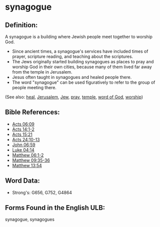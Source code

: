 # synagogue

## Definition:

A synagogue is a building where Jewish people meet together to worship God.

* Since ancient times, a synagogue's services have included times of prayer, scripture reading, and teaching about the scriptures.
* The Jews originally started building synagogues as places to pray and worship God in their own cities, because many of them lived far away from the temple in Jerusalem.
* Jesus often taught in synagogues and healed people there.
* The word "synagogue" can be used figuratively to refer to the group of people meeting there.

(See also: [heal](../other/heal.md), [Jerusalem](../names/jerusalem.md), [Jew](../kt/jew.md), [pray](../kt/pray.md), [temple](../kt/temple.md), [word of God](../kt/wordofgod.md), [worship](../kt/worship.md))

## Bible References:

* [Acts 06:09](rc://en/tn/help/act/06/09)
* [Acts 14:1-2](rc://en/tn/help/act/14/01)
* [Acts 15:21](rc://en/tn/help/act/15/21)
* [Acts 24:10-13](rc://en/tn/help/act/24/10)
* [John 06:59](rc://en/tn/help/jhn/06/59)
* [Luke 04:14](rc://en/tn/help/luk/04/14)
* [Matthew 06:1-2](rc://en/tn/help/mat/06/01)
* [Matthew 09:35-36](rc://en/tn/help/mat/09/35)
* [Matthew 13:54](rc://en/tn/help/mat/13/54)

## Word Data:

* Strong's: G656, G752, G4864

## Forms Found in the English ULB:

synagogue, synagogues


